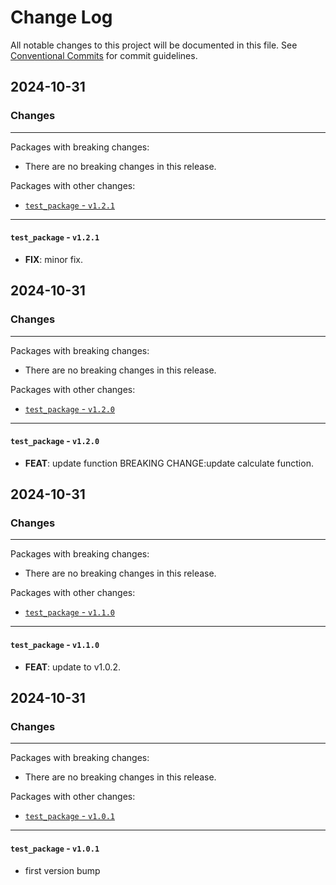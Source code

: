 # Change Log

All notable changes to this project will be documented in this file.
See [Conventional Commits](https://conventionalcommits.org) for commit guidelines.

## 2024-10-31

### Changes

---

Packages with breaking changes:

 - There are no breaking changes in this release.

Packages with other changes:

 - [`test_package` - `v1.2.1`](#test_package---v121)

---

#### `test_package` - `v1.2.1`

 - **FIX**: minor fix.


## 2024-10-31

### Changes

---

Packages with breaking changes:

 - There are no breaking changes in this release.

Packages with other changes:

 - [`test_package` - `v1.2.0`](#test_package---v120)

---

#### `test_package` - `v1.2.0`

 - **FEAT**: update function BREAKING CHANGE:update calculate function.


## 2024-10-31

### Changes

---

Packages with breaking changes:

 - There are no breaking changes in this release.

Packages with other changes:

 - [`test_package` - `v1.1.0`](#test_package---v110)

---

#### `test_package` - `v1.1.0`

 - **FEAT**: update to v1.0.2.


## 2024-10-31

### Changes

---

Packages with breaking changes:

 - There are no breaking changes in this release.

Packages with other changes:

 - [`test_package` - `v1.0.1`](#test_package---v101)

---

#### `test_package` - `v1.0.1`

 - first version bump

